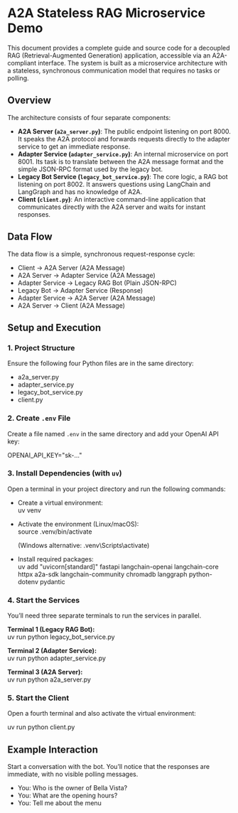 # A2A Stateless RAG Microservice Demo

This document provides a complete guide and source code for a decoupled RAG (Retrieval-Augmented Generation) application, accessible via an A2A-compliant interface. The system is built as a microservice architecture with a stateless, synchronous communication model that requires no tasks or polling.

## Overview

The architecture consists of four separate components:

- **A2A Server (`a2a_server.py`)**: The public endpoint listening on port 8000. It speaks the A2A protocol and forwards requests directly to the adapter service to get an immediate response.
- **Adapter Service (`adapter_service.py`)**: An internal microservice on port 8001. Its task is to translate between the A2A message format and the simple JSON-RPC format used by the legacy bot.
- **Legacy Bot Service (`legacy_bot_service.py`)**: The core logic, a RAG bot listening on port 8002. It answers questions using LangChain and LangGraph and has no knowledge of A2A.
- **Client (`client.py`)**: An interactive command-line application that communicates directly with the A2A server and waits for instant responses.

## Data Flow

The data flow is a simple, synchronous request-response cycle:

- Client → A2A Server (A2A Message)  
- A2A Server → Adapter Service (A2A Message)  
- Adapter Service → Legacy RAG Bot (Plain JSON-RPC)  
- Legacy Bot → Adapter Service (Response)  
- Adapter Service → A2A Server (A2A Message)  
- A2A Server → Client (A2A Message)

## Setup and Execution

### 1. Project Structure

Ensure the following four Python files are in the same directory:

- a2a_server.py  
- adapter_service.py  
- legacy_bot_service.py  
- client.py

### 2. Create `.env` File

Create a file named `.env` in the same directory and add your OpenAI API key:

OPENAI_API_KEY="sk-..."

### 3. Install Dependencies (with `uv`)

Open a terminal in your project directory and run the following commands:

- Create a virtual environment:  
  uv venv

- Activate the environment (Linux/macOS):  
  source .venv/bin/activate

  (Windows alternative: .venv\Scripts\activate)

- Install required packages:  
  uv add "uvicorn[standard]" fastapi langchain-openai langchain-core httpx a2a-sdk langchain-community chromadb langgraph python-dotenv pydantic

### 4. Start the Services

You’ll need three separate terminals to run the services in parallel.

**Terminal 1 (Legacy RAG Bot):**  
uv run python legacy_bot_service.py

**Terminal 2 (Adapter Service):**  
uv run python adapter_service.py

**Terminal 3 (A2A Server):**  
uv run python a2a_server.py

### 5. Start the Client

Open a fourth terminal and also activate the virtual environment:

uv run python client.py

## Example Interaction

Start a conversation with the bot. You’ll notice that the responses are immediate, with no visible polling messages.

- You: Who is the owner of Bella Vista?  
- You: What are the opening hours?  
- You: Tell me about the menu